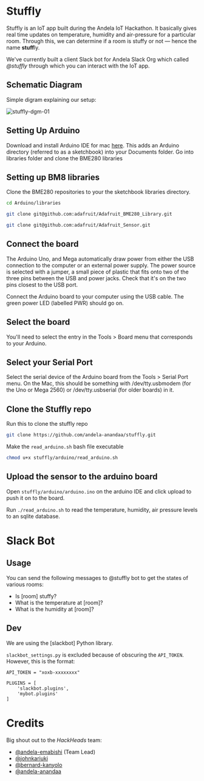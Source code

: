 # Stuffly
Stuffly is an IoT app built during the Andela IoT Hackathon. It basically gives real time updates on temperature, humidity and air-pressure for a particular room. Through this, we can determine if a room is stuffy or not &mdash; hence the name **stuff**ly.

We've currently built a client Slack bot for Andela Slack Org which called _@stuffly_ through which you can interact with the IoT app.

## Schematic Diagram
Simple digram explaining our setup:

![stuffly-dgm-01](https://cloud.githubusercontent.com/assets/13568167/17643990/5cee937c-6183-11e6-8523-45bae93f9180.png)

## Setting Up Arduino

Download and install Arduino IDE for mac [here](https://www.arduino.cc/en/Main/Software).
This adds an Arduino directory (referred to as a sketchbook) into your Documents folder.
Go into libraries folder and clone the BME280 libraries

## Setting up BM8 libraries

Clone the BME280 repositories to your the sketchbook libraries directory.

```bash
cd Arduino/libraries

git clone git@github.com:adafruit/Adafruit_BME280_Library.git

git clone git@github.com:adafruit/Adafruit_Sensor.git
```



## Connect the board

The Arduino Uno, and Mega automatically draw power from either the USB connection to the computer or an external power supply. The power source is selected with a jumper, a small piece of plastic that fits onto two of the three pins between the USB and power jacks. Check that it's on the two pins closest to the USB port.

Connect the Arduino board to your computer using the USB cable. The green power LED (labelled PWR) should go on.

## Select the board
You'll need to select the entry in the Tools > Board menu that corresponds to your Arduino.

## Select your Serial Port

Select the serial device of the Arduino board from the Tools > Serial Port menu. On the Mac, this should be something with /dev/tty.usbmodem (for the Uno or Mega 2560) or /dev/tty.usbserial (for older boards) in it.

## Clone the Stuffly repo

Run this to clone the stuffly repo

```bash
git clone https://github.com/andela-anandaa/stuffly.git
```

Make the `read_arduino.sh` bash file executable
```bash
chmod u+x stuffly/arduino/read_arduino.sh
```

## Upload the sensor to the arduino board
Open `stuffly/arduino/arduino.ino` on the arduino IDE and click upload to push it on to the board.

Run `./read_arduino.sh` to read the temperature, humidity, air pressure levels to an sqlite database.


# Slack Bot

## Usage
You can send the following messages to @stuffly bot to get the states of various rooms:

- Is [room] stuffy?
- What is the temperature at [room]?
- What is the humidity at [room]?



## Dev
We are using the [slackbot] Python library.

`slackbot_settings.py` is excluded because of obscuring the `API_TOKEN`. However, this is the format:

```
API_TOKEN = "xoxb-xxxxxxxx"

PLUGINS = [
    'slackbot.plugins',
    'mybot.plugins'
]
```

# Credits
Big shout out to the _HackHeads_ team:

- [@andela-emabishi](https://github.com/andela-emabishi) (Team Lead)
- [@johnkariuki](https://github.com/johnkariuki)
- [@bernard-kanyolo](https://github.com/bernard-kanyolo)
- [@andela-anandaa](https://github.com/andela-anandaa)

